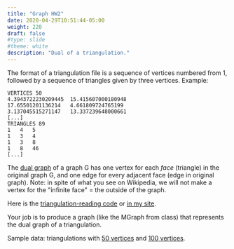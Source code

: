 ```yaml
---
title: "Graph HW2"
date: 2020-04-29T10:51:44-05:00
weight: 220
draft: false
#type: slide
#theme: white
description: "Dual of a triangulation."
---
```


The format of a triangulation file is a sequence of vertices numbered
from 1, followed by a sequence of triangles given by three
vertices. Example: 

```
VERTICES 50
4.3943722230209445  15.415607000180948
17.65501201136214   4.661809724765199
3.137045515271147   13.337239648000661
[...]
TRIANGLES 89
1   4   5
1   3   4
1   3   8
1   8   46
[...]
```

The [dual graph](https://en.wikipedia.org/wiki/Dual_graph) of a graph
G has one vertex for each _face_ (triangle) in the 
original graph G, and one edge for every adjacent face (edge in
original graph). Note: in spite of what you see on Wikipedia, we will
not make a vertex for the "infinite face" = the outside of the graph.

Here is the [triangulation-reading
code](https://gist.github.com/maueroats/490b6cbaa8e8468716824fc3b6ea8649#file-triangles-py)
or [in my site](triangles.txt). 

Your job is to produce a graph (like the MGraph from class) that
represents the dual graph of a triangulation. 

Sample data: triangulations with [50 vertices](triangle-050.txt) and
[100 vertices](triangle-100.txt).




